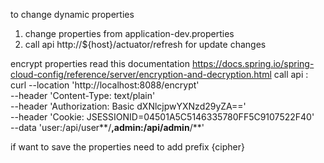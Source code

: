 to change dynamic properties 

1. change properties from application-dev.properties
2. call api http://${host}/actuator/refresh for update changes


encrypt properties 
read this documentation
https://docs.spring.io/spring-cloud-config/reference/server/encryption-and-decryption.html
call api : curl --location 'http://localhost:8088/encrypt' \
--header 'Content-Type: text/plain' \
--header 'Authorization: Basic dXNlcjpwYXNzd29yZA==' \
--header 'Cookie: JSESSIONID=04501A5C5146335780FF5C9107522F40' \
--data 'user:/api/user**/**,admin:/api/admin**/**'

if want to save the properties need to add prefix {cipher}


